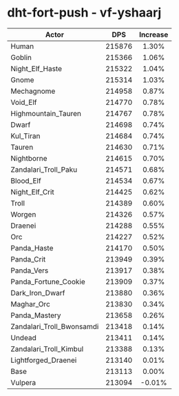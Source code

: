 # dht-fort-push - vf-yshaarj
| Actor | DPS | Increase |
|---|:---:|:---:|
|Human|215876|1.30%|
|Goblin|215366|1.06%|
|Night_Elf_Haste|215322|1.04%|
|Gnome|215314|1.03%|
|Mechagnome|214958|0.87%|
|Void_Elf|214770|0.78%|
|Highmountain_Tauren|214767|0.78%|
|Dwarf|214698|0.74%|
|Kul_Tiran|214684|0.74%|
|Tauren|214630|0.71%|
|Nightborne|214615|0.70%|
|Zandalari_Troll_Paku|214571|0.68%|
|Blood_Elf|214534|0.67%|
|Night_Elf_Crit|214425|0.62%|
|Troll|214389|0.60%|
|Worgen|214326|0.57%|
|Draenei|214288|0.55%|
|Orc|214227|0.52%|
|Panda_Haste|214170|0.50%|
|Panda_Crit|213949|0.39%|
|Panda_Vers|213917|0.38%|
|Panda_Fortune_Cookie|213909|0.37%|
|Dark_Iron_Dwarf|213880|0.36%|
|Maghar_Orc|213830|0.34%|
|Panda_Mastery|213658|0.26%|
|Zandalari_Troll_Bwonsamdi|213418|0.14%|
|Undead|213411|0.14%|
|Zandalari_Troll_Kimbul|213388|0.13%|
|Lightforged_Draenei|213140|0.01%|
|Base|213113|0.00%|
|Vulpera|213094|-0.01%|
